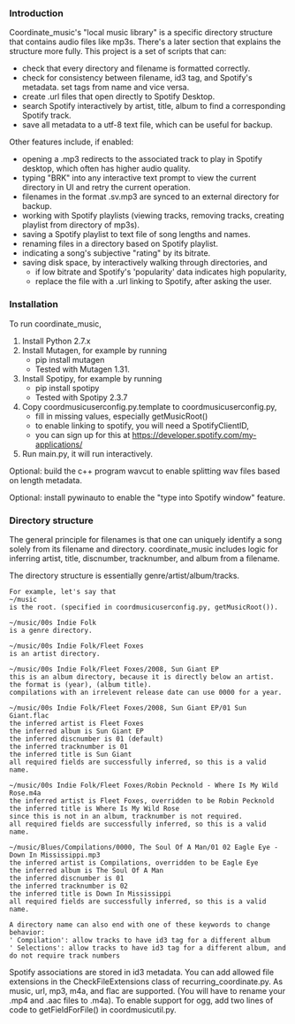 ### Introduction

Coordinate\_music's "local music library" is a specific directory structure that contains audio files like mp3s. There's a later section that explains the structure more fully. This project is a set of scripts that can:

* check that every directory and filename is formatted correctly.
* check for consistency between filename, id3 tag, and Spotify's metadata. set tags from name and vice versa.
* create .url files that open directly to Spotify Desktop.
* search Spotify interactively by artist, title, album to find a corresponding Spotify track.
* save all metadata to a utf-8 text file, which can be useful for backup.

Other features include, if enabled:

* opening a .mp3 redirects to the associated track to play in Spotify desktop, which often has higher audio quality.
* typing "BRK" into any interactive text prompt to view the current directory in UI and retry the current operation.
* filenames in the format .sv.mp3 are synced to an external directory for backup.
* working with Spotify playlists (viewing tracks, removing tracks, creating playlist from directory of mp3s).
* saving a Spotify playlist to text file of song lengths and names.
* renaming files in a directory based on Spotify playlist.
* indicating a song's subjective "rating" by its bitrate.
* saving disk space, by interactively walking through directories, and
	* if low bitrate and Spotify's 'popularity' data indicates high popularity,
	* replace the file with a .url linking to Spotify, after asking the user.



### Installation

To run coordinate\_music,

1. Install Python 2.7.x
1. Install Mutagen, for example by running
	* pip install mutagen
	* Tested with Mutagen 1.31.
1. Install Spotipy, for example by running
	* pip install spotipy
	* Tested with Spotipy 2.3.7
1. Copy coordmusicuserconfig.py.template to coordmusicuserconfig.py,
	* fill in missing values, especially getMusicRoot()
	* to enable linking to spotify, you will need a SpotifyClientID,
	* you can sign up for this at https://developer.spotify.com/my-applications/
1. Run main.py, it will run interactively.

Optional: build the c++ program wavcut to enable splitting wav files based on length metadata.

Optional: install pywinauto to enable the "type into Spotify window" feature.


### Directory structure

The general principle for filenames is that one can uniquely identify a song solely from its filename and directory. coordinate\_music includes logic for inferring artist, title, discnumber, tracknumber, and album from a filename. 

The directory structure is essentially genre/artist/album/tracks.

	For example, let's say that
	~/music
	is the root. (specified in coordmusicuserconfig.py, getMusicRoot()).

	~/music/00s Indie Folk
	is a genre directory.

	~/music/00s Indie Folk/Fleet Foxes
	is an artist directory.

	~/music/00s Indie Folk/Fleet Foxes/2008, Sun Giant EP
	this is an album directory, because it is directly below an artist. 
	the format is (year), (album title).
	compilations with an irrelevent release date can use 0000 for a year.

	~/music/00s Indie Folk/Fleet Foxes/2008, Sun Giant EP/01 Sun Giant.flac
	the inferred artist is Fleet Foxes
	the inferred album is Sun Giant EP
	the inferred discnumber is 01 (default)
	the inferred tracknumber is 01
	the inferred title is Sun Giant
	all required fields are successfully inferred, so this is a valid name.

	~/music/00s Indie Folk/Fleet Foxes/Robin Pecknold - Where Is My Wild Rose.m4a
	the inferred artist is Fleet Foxes, overridden to be Robin Pecknold
	the inferred title is Where Is My Wild Rose
	since this is not in an album, tracknumber is not required.
	all required fields are successfully inferred, so this is a valid name.

	~/music/Blues/Compilations/0000, The Soul Of A Man/01 02 Eagle Eye - Down In Mississippi.mp3
	the inferred artist is Compilations, overridden to be Eagle Eye
	the inferred album is The Soul Of A Man
	the inferred discnumber is 01
	the inferred tracknumber is 02
	the inferred title is Down In Mississippi
	all required fields are successfully inferred, so this is a valid name.

	A directory name can also end with one of these keywords to change behavior:
	' Compilation': allow tracks to have id3 tag for a different album
	' Selections': allow tracks to have id3 tag for a different album, and do not require track numbers
	
Spotify associations are stored in id3 metadata. You can add allowed file extensions in the CheckFileExtensions class of recurring_coordinate.py. As music, url, mp3, m4a, and flac are supported. (You will have to rename your .mp4 and .aac files to .m4a). To enable support for ogg, add two lines of code to getFieldForFile() in coordmusicutil.py.

